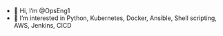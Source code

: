 - 👋 Hi, I’m @OpsEng1
- 👀 I’m interested in Python, Kubernetes, Docker, Ansible, Shell scripting, AWS, Jenkins, CICD


<!---
OpsEng1/OpsEng1 is a ✨ special ✨ repository because its `README.md` (this file) appears on your GitHub profile.
You can click the Preview link to take a look at your changes.
--->
